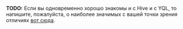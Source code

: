 **TODO:** Если вы одновременно хорошо знакомы и с Hive и с YQL, то напишите, пожалуйста, о наиболее значимых с вашей точки зрения отличиях [вот сюда](https://a.yandex-team.ru/arc/edit/trunk/arcadia/yql/docs/differences_from/hive.md).